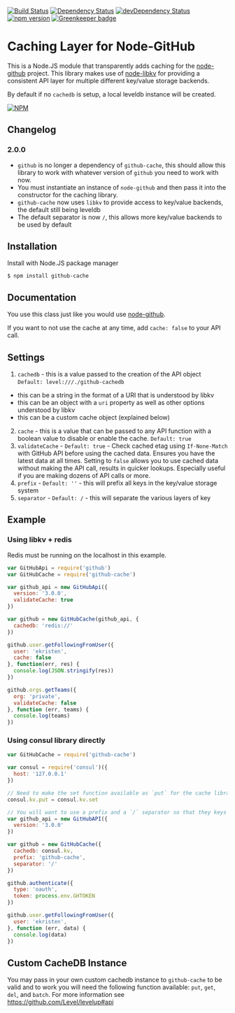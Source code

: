 [![Build Status](https://travis-ci.org/ekristen/node-github-cache.svg)](https://travis-ci.org/ekristen/node-github-cache) [![Dependency Status](https://david-dm.org/ekristen/node-github-cache.svg)](https://david-dm.org/ekristen/node-github-cache) [![devDependency Status](https://david-dm.org/ekristen/node-github-cache/dev-status.svg)](https://david-dm.org/ekristen/node-github-cache#info=devDependencies) [![npm version](https://badge.fury.io/js/github-cache.svg)](http://badge.fury.io/js/github-cache) [![Greenkeeper badge](https://badges.greenkeeper.io/ekristen/node-github-cache.svg)](https://greenkeeper.io/)

# Caching Layer for Node-GitHub

This is a Node.JS module that transparently adds caching for the [node-github](https://github.com/mikedeboer/node-github) project. This library makes use of [node-libkv](https://github.com/ekristen/node-libkv) for providing a consistent API layer for multiple different key/value storage backends.

By default if no `cachedb` is setup, a local leveldb instance will be created. 

[![NPM](https://nodei.co/npm/github-cache.png?downloads=true&downloadRank=true&stars=true)](https://nodei.co/npm/github-cache/)

## Changelog

### 2.0.0

* `github` is no longer a dependency of `github-cache`, this should allow this library to work with whatever version of `github` you need to work with now.
* You must instantiate an instance of `node-github` and then pass it into the constructor for the caching library.
* `github-cache` now uses `libkv` to provide access to key/value backends, the default still being leveldb
* The default separator is now `/`, this allows more key/value backends to be used by default


## Installation

Install with Node.JS package manager

```
$ npm install github-cache
```

## Documentation

You use this class just like you would use [node-github](https://github.com/mikedeboer/node-github). 

If you want to not use the cache at any time, add `cache: false` to your API call.

## Settings

1. `cachedb` - this is a value passed to the creation of the API object `Default: level:///./github-cachedb`
  - this can be a string in the format of a URI that is understood by libkv
  - this can be an object with a `uri` property as well as other options understood by libkv
  - this can be a custom cache object (explained below)
2. `cache` - this is a value that can be passed to any API function with a boolean value to disable or enable the cache. `Default: true`
3. `validateCache` - `Default: true` - Check cached etag using `If-None-Match` with GitHub API before using the cached data. Ensures you have the latest data at all times. Setting to `false` allows you to use cached data without making the API call, results in quicker lookups. Especially useful if you are making dozens of API calls or more.
4. `prefix` - `Default: ''` - this will prefix all keys in the key/value storage system
5. `separator` - `Default: /` - this will separate the various layers of key

## Example

### Using libkv + redis 

Redis must be running on the localhost in this example.

```javascript
var GitHubApi = require('github')
var GitHubCache = require('github-cache')

var github_api = new GitHubApi({
  version: '3.0.0',
  validateCache: true
})

var github = new GitHubCache(github_api, {
  cachedb: 'redis://'
})

github.user.getFollowingFromUser({
  user: 'ekristen',
  cache: false
}, function(err, res) {
  console.log(JSON.stringify(res))
})

github.orgs.getTeams({
  org: 'private',
  validateCache: false
}, function (err, teams) {
  console.log(teams)
})

```

### Using consul library directly

```javascript
var GitHubCache = require('github-cache')

var consul = require('consul')({
  host: '127.0.0.1'
})

// Need to make the set function available as `put` for the cache library to work.
consul.kv.put = consul.kv.set

// You will want to use a prefix and a `/` separator so that they keys get separated out better in consul.
var github_api = new GitHubAPI({
  version: '3.0.0'
})

var github = new GitHubCache({
  cachedb: consul.kv,
  prefix: 'github-cache',
  separator: '/'
})

github.authenticate({
  type: 'oauth',
  token: process.env.GHTOKEN
})

github.user.getFollowingFromUser({
  user: 'ekristen',
}, function (err, data) {
  console.log(data)
})

```

## Custom CacheDB Instance

You may pass in your own custom cachedb instance to `github-cache` to be valid and to work you will need the following function available: `put`, `get`, `del`, and `batch`. For more information see https://github.com/Level/levelup#api


